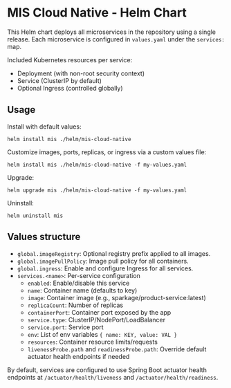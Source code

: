 # MIS Cloud Native - Helm Chart

This Helm chart deploys all microservices in the repository using a single release. Each microservice is configured in `values.yaml` under the `services:` map.

Included Kubernetes resources per service:
- Deployment (with non-root security context)
- Service (ClusterIP by default)
- Optional Ingress (controlled globally)

## Usage

Install with default values:

```
helm install mis ./helm/mis-cloud-native
```

Customize images, ports, replicas, or ingress via a custom values file:

```
helm install mis ./helm/mis-cloud-native -f my-values.yaml
```

Upgrade:

```
helm upgrade mis ./helm/mis-cloud-native -f my-values.yaml
```

Uninstall:

```
helm uninstall mis
```

## Values structure

- `global.imageRegistry`: Optional registry prefix applied to all images.
- `global.imagePullPolicy`: Image pull policy for all containers.
- `global.ingress`: Enable and configure Ingress for all services.
- `services.<name>`: Per-service configuration
  - `enabled`: Enable/disable this service
  - `name`: Container name (defaults to key)
  - `image`: Container image (e.g., sparkage/product-service:latest)
  - `replicaCount`: Number of replicas
  - `containerPort`: Container port exposed by the app
  - `service.type`: ClusterIP/NodePort/LoadBalancer
  - `service.port`: Service port
  - `env`: List of env variables `{ name: KEY, value: VAL }`
  - `resources`: Container resource limits/requests
  - `livenessProbe.path` and `readinessProbe.path`: Override default actuator health endpoints if needed

By default, services are configured to use Spring Boot actuator health endpoints at `/actuator/health/liveness` and `/actuator/health/readiness`.
